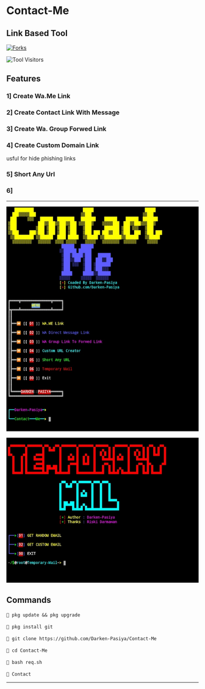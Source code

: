 # Contact-Me

## Link Based Tool

<a href="https://github.com/Anonymous-Zpt/T-banner4/network/members"><img title="Forks" src="https://img.shields.io/github/forks/Darken-Pasiya/Contact-Me?color=blue&style=flat-square"></a>

![Tool Visitors](https://visitor-badge.glitch.me/badge?page_id=Darken-Pasiya/Contact-Me&left_color=blueviolet&right_color=brightgreen)

## Features 

### 1] Create Wa.Me Link

### 2] Create Contact Link With Message 

### 3] Create Wa. Group Forwed Link

### 4] Create Custom Domain Link
 usful for hide phishing links

### 5] Short Any Url

### 6] 
----

<p align="center"><img src="https://github.com/Darken-Pasiya/Files/blob/main/scc.jpg" alt="Bt">

<p align="center"><img src="https://github.com/Darken-Pasiya/Files/blob/main/pcc.jpg" alt="Bt">

## Commands

`🎃 pkg update && pkg upgrade`

`🎃 pkg install git`

`🎃 git clone https://github.com/Darken-Pasiya/Contact-Me`

`🎃 cd Contact-Me`

`🎃 bash req.sh`

`🎃 Contact `

----
